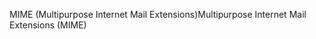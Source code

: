 <span data-ttu-id="88036-101">MIME (Multipurpose Internet Mail Extensions)</span><span class="sxs-lookup"><span data-stu-id="88036-101">Multipurpose Internet Mail Extensions (MIME)</span></span>